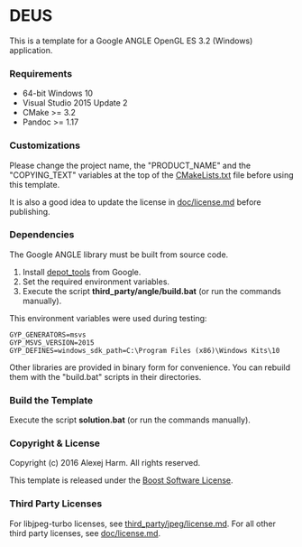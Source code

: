 # DEUS
This is a template for a Google ANGLE OpenGL ES 3.2 (Windows) application.

### Requirements
* 64-bit Windows 10
* Visual Studio 2015 Update 2
* CMake >= 3.2
* Pandoc >= 1.17

### Customizations
Please change the project name, the "PRODUCT_NAME" and the "COPYING_TEXT" variables at the top of
the [CMakeLists.txt](CMakeLists.txt) file before using this template.

It is also a good idea to update the license in [doc/license.md](doc/license.md) before publishing.

### Dependencies
The Google ANGLE library must be built from source code.

1. Install [depot_tools](https://dev.chromium.org/developers/how-tos/install-depot-tools) from Google.
2. Set the required environment variables.
3. Execute the script **third_party/angle/build.bat** (or run the commands manually).

This environment variables were used during testing:

```
GYP_GENERATORS=msvs
GYP_MSVS_VERSION=2015
GYP_DEFINES=windows_sdk_path=C:\Program Files (x86)\Windows Kits\10
```

Other libraries are provided in binary form for convenience. You can rebuild them with the "build.bat"
scripts in their directories.

### Build the Template
Execute the script **solution.bat** (or run the commands manually).

### Copyright & License
Copyright (c) 2016 Alexej Harm. All rights reserved.

This template is released under the [Boost Software License](http://www.boost.org/LICENSE_1_0.txt).

### Third Party Licenses
For libjpeg-turbo licenses, see [third_party/jpeg/license.md](third_party/jpeg/license.md).
For all other third party licenses, see [doc/license.md](doc/license.md).
